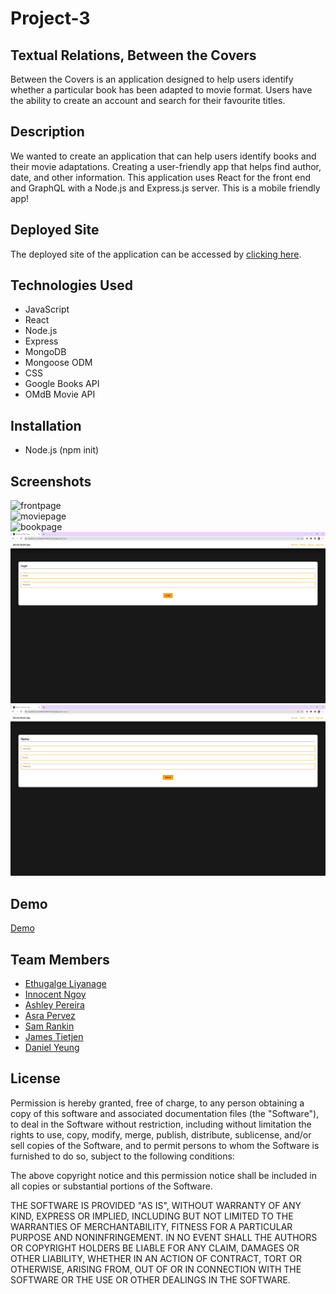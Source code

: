 # Project-3
## Textual Relations, Between the Covers

Between the Covers is an application designed to help users identify whether a particular book has been adapted to movie format. Users have the ability to create an account and search for their favourite titles.

## Description
We wanted to create an application that can help users identify books and their movie adaptations. Creating a user-friendly app that helps find author, date, and other information. This application uses React for the front end and GraphQL with a Node.js and Express.js server. This is a mobile friendly app!

## Deployed Site
The deployed site of the application can be accessed by <a href="https://mysterious-woodland-66616.herokuapp.com/">clicking here</a>.

## Technologies Used
* JavaScript 
* React
* Node.js
* Express
* MongoDB
* Mongoose ODM
* CSS 
* Google Books API
* OMdB Movie API

## Installation
* Node.js (npm init)

## Screenshots
![frontpage](assets/frontpage.png)<br>
![moviepage](assets/moviepage.png)<br>
![bookpage](assets/bookpage.png)<br>
![loginpage](assets/loginpage.png)<br>
![signuppage](assets/signuppage.png)<br>

  
  
 ## Demo
[Demo](https://drive.google.com/file/d/1W9OMpkw83PHXUX77QJTXSjay5AuE4v9d/view?usp=share_link)

## Team Members
* [Ethugalge Liyanage](https://github.com/kusalaindika1)
* [Innocent Ngoy](https://github.com)
* [Ashley Pereira](https://github.com/AGCPereira)
* [Asra Pervez](https://github.com/asrabilal)
* [Sam Rankin](https://github.com/Rankin47)
* [James Tietjen](https://github.com/MrPhuzzles)
* [Daniel Yeung](https://github.com/dtlyeung)

## License
Permission is hereby granted, free of charge, to any person obtaining a copy of this software and associated documentation files (the "Software"), to deal in the Software without restriction, including without limitation the rights to use, copy, modify, merge, publish, distribute, sublicense, and/or sell copies of the Software, and to permit persons to whom the Software is furnished to do so, subject to the following conditions:

The above copyright notice and this permission notice shall be included in all copies or substantial portions of the Software.

THE SOFTWARE IS PROVIDED "AS IS", WITHOUT WARRANTY OF ANY KIND, EXPRESS OR IMPLIED, INCLUDING BUT NOT LIMITED TO THE WARRANTIES OF MERCHANTABILITY, FITNESS FOR A PARTICULAR PURPOSE AND NONINFRINGEMENT. IN NO EVENT SHALL THE AUTHORS OR COPYRIGHT HOLDERS BE LIABLE FOR ANY CLAIM, DAMAGES OR OTHER LIABILITY, WHETHER IN AN ACTION OF CONTRACT, TORT OR OTHERWISE, ARISING FROM, OUT OF OR IN CONNECTION WITH THE SOFTWARE OR THE USE OR OTHER DEALINGS IN THE SOFTWARE.


  

